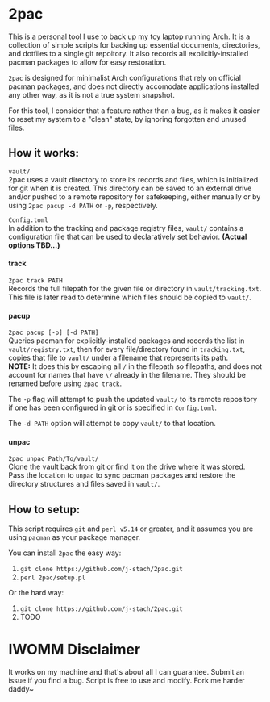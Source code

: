 # 2pac 
This is a personal tool I use to back up my toy laptop running Arch.
It is a collection of simple scripts for backing up essential documents,
directories, and dotfiles to a single git repoitory. It also records all 
explicitly-installed pacman packages to allow for easy restoration. <br>

`2pac` is designed for minimalist Arch configurations that rely on 
official pacman packages, and does not directly accomodate applications 
installed any other way, as it is not a true system snapshot. <br>

For this tool, I consider that a feature rather than a bug, as it 
makes it easier to reset my system to a "clean" state, by ignoring
forgotten and unused files. <br>

## How it works:
`vault/` <br> 
2pac uses a vault directory to store its records and files, which is 
initialized for git when it is created. This directory can be saved to 
an external drive and/or pushed to a remote repository for safekeeping, 
either manually or by using `2pac pacup -d PATH` or `-p`, respectively. 
<br>

`Config.toml` <br>
In addition to the tracking and package registry files, `vault/` contains 
a configuration file that can be used to declaratively set behavior.
**(Actual options TBD...)**<br>

#### track
`2pac track PATH` <br>
Records the full filepath for the given file or directory in 
`vault/tracking.txt`. This file is later read to determine which files 
should be copied to `vault/`. <br>

#### pacup
`2pac pacup [-p] [-d PATH]` <br>
Queries pacman for explicitly-installed packages and records the list in 
`vault/registry.txt`, then for every file/directory found in 
`tracking.txt`, copies that file to `vault/` under a filename that 
represents its path. <br>
**NOTE:** It does this by escaping all `/` in the filepath so filepaths,
and does not account for names that have `\/` already in the filename.
They should be renamed before using `2pac track`. <br>

The `-p` flag will attempt to push the updated `vault/` to its remote 
repository if one has been configured in git or is specified in 
`Config.toml`. <br>

The `-d PATH` option will attempt to copy `vault/` to that location. <br>

#### unpac
`2pac unpac Path/To/vault/` <br>
Clone the vault back from git or find it on the drive where it was stored.
Pass the location to `unpac` to sync pacman packages and restore the
directory structures and files saved in `vault/`.

## How to setup:
This script requires `git` and `perl v5.14` or greater, and it assumes 
you are using `pacman` as your package manager. <br>

You can install `2pac` the easy way:
1. `git clone https://github.com/j-stach/2pac.git`
2. `perl 2pac/setup.pl`

Or the hard way:
1. `git clone https://github.com/j-stach/2pac.git`
2. TODO


# IWOMM Disclaimer
It works on my machine and that's about all I can guarantee.
Submit an issue if you find a bug. Script is free to use and modify. 
Fork me harder daddy~
